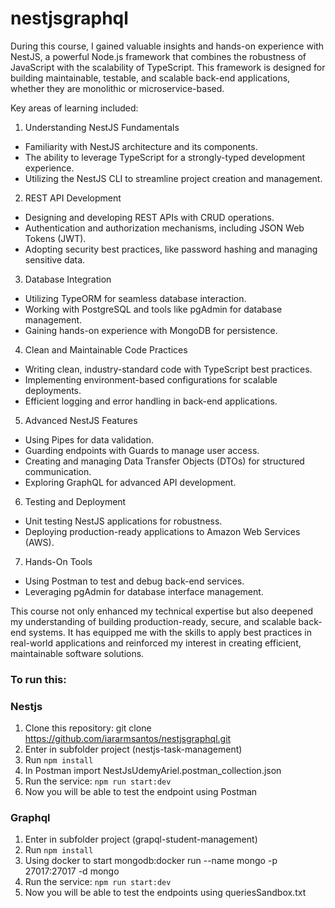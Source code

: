 # nestjsgraphql

During this course, I gained valuable insights and hands-on experience with NestJS, a powerful Node.js framework that combines the robustness of JavaScript with the scalability of TypeScript. This framework is designed for building maintainable, testable, and scalable back-end applications, whether they are monolithic or microservice-based.

Key areas of learning included:

1. Understanding NestJS Fundamentals

- Familiarity with NestJS architecture and its components.
- The ability to leverage TypeScript for a strongly-typed development experience.
- Utilizing the NestJS CLI to streamline project creation and management.

2. REST API Development

- Designing and developing REST APIs with CRUD operations.
- Authentication and authorization mechanisms, including JSON Web Tokens (JWT).
- Adopting security best practices, like password hashing and managing sensitive data.

3. Database Integration

- Utilizing TypeORM for seamless database interaction.
- Working with PostgreSQL and tools like pgAdmin for database management.
- Gaining hands-on experience with MongoDB for persistence.

4. Clean and Maintainable Code Practices

- Writing clean, industry-standard code with TypeScript best practices.
- Implementing environment-based configurations for scalable deployments.
- Efficient logging and error handling in back-end applications.

5. Advanced NestJS Features

- Using Pipes for data validation.
- Guarding endpoints with Guards to manage user access.
- Creating and managing Data Transfer Objects (DTOs) for structured communication.
- Exploring GraphQL for advanced API development.

6. Testing and Deployment

- Unit testing NestJS applications for robustness.
- Deploying production-ready applications to Amazon Web Services (AWS).

7. Hands-On Tools

- Using Postman to test and debug back-end services.
- Leveraging pgAdmin for database interface management.

This course not only enhanced my technical expertise but also deepened my understanding of building production-ready, secure, and scalable back-end systems. It has equipped me with the skills to apply best practices in real-world applications and reinforced my interest in creating efficient, maintainable software solutions.

### To run this:

### Nestjs

1. Clone this repository: git clone https://github.com/iararmsantos/nestjsgraphql.git
2. Enter in subfolder project (nestjs-task-management)
3. Run `npm install`
4. In Postman import NestJsUdemyAriel.postman_collection.json
5. Run the service: `npm run start:dev`
6. Now you will be able to test the endpoint using Postman

### Graphql

1. Enter in subfolder project (grapql-student-management)
2. Run `npm install`
3. Using docker to start mongodb:docker run --name mongo -p 27017:27017 -d mongo
4. Run the service: `npm run start:dev`
5. Now you will be able to test the endpoints using queriesSandbox.txt
